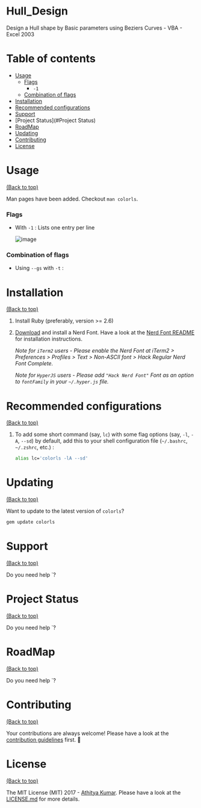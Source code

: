 # Hull_Design
Design a Hull shape by Basic parameters using Beziers Curves - VBA - Excel 2003

# Table of contents

- [Usage](#usage)
  - [Flags](#flags)
    - `-1`
  - [Combination of flags](#combination-of-flags)
- [Installation](#installation)
- [Recommended configurations](#recommended-configurations)
- [Support](#Support)
- [Project Status](#Project Status)
- [RoadMap](#RoadMap)
- [Updating](#updating)
- [Contributing](#contributing)
- [License](#license)

# Usage

[(Back to top)](#table-of-contents)

Man pages have been added. Checkout `man colorls`.

### Flags

- With `-1` : Lists one entry per line

  ![image](https://user-images.githubusercontent.com/17109060/32149062-4f0547ca-bd25-11e7-98b6-587467379704.png)


### Combination of flags

- Using `--gs` with `-t` :


# Installation

[(Back to top)](#table-of-contents)

1. Install Ruby (preferably, version >= 2.6)
2. [Download](https://www.nerdfonts.com/font-downloads) and install a Nerd Font. Have a look at the [Nerd Font README](https://github.com/ryanoasis/nerd-fonts/blob/master/readme.md) for installation instructions.

    *Note for `iTerm2` users - Please enable the Nerd Font at iTerm2 > Preferences > Profiles > Text > Non-ASCII font > Hack Regular Nerd Font Complete.*

    *Note for `HyperJS` users - Please add `"Hack Nerd Font"` Font as an option to `fontFamily` in your `~/.hyper.js` file.*

# Recommended configurations

[(Back to top)](#table-of-contents)

1. To add some short command (say, `lc`) with some flag options (say, `-l`, `-A`, `--sd`) by default, add this to your shell configuration file (`~/.bashrc`, `~/.zshrc`, etc.) :
    ```sh
    alias lc='colorls -lA --sd'
    ```

# Updating

[(Back to top)](#table-of-contents)

Want to update to the latest version of `colorls`?

```sh
gem update colorls
```

# Support

[(Back to top)](#table-of-contents)

Do you need help `?


# Project Status

[(Back to top)](#table-of-contents)

Do you need help `?

# RoadMap

[(Back to top)](#table-of-contents)

Do you need help `?

# Contributing

[(Back to top)](#table-of-contents)

Your contributions are always welcome! Please have a look at the [contribution guidelines](CONTRIBUTING.md) first. :tada:

# License

[(Back to top)](#table-of-contents)


The MIT License (MIT) 2017 - [Athitya Kumar](https://github.com/athityakumar/). Please have a look at the [LICENSE.md](LICENSE.md) for more details.
